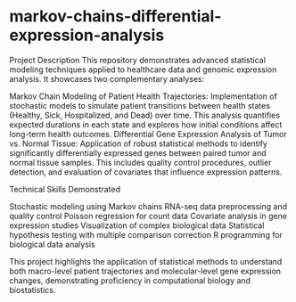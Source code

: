 # markov-chains-differential-expression-analysis

Project Description
This repository demonstrates advanced statistical modeling techniques applied to healthcare data and genomic expression analysis. It showcases two complementary analyses:

Markov Chain Modeling of Patient Health Trajectories: Implementation of stochastic models to simulate patient transitions between health states (Healthy, Sick, Hospitalized, and Dead) over time. This analysis quantifies expected durations in each state and explores how initial conditions affect long-term health outcomes.
Differential Gene Expression Analysis of Tumor vs. Normal Tissue: Application of robust statistical methods to identify significantly differentially expressed genes between paired tumor and normal tissue samples. This includes quality control procedures, outlier detection, and evaluation of covariates that influence expression patterns.

Technical Skills Demonstrated

Stochastic modeling using Markov chains
RNA-seq data preprocessing and quality control
Poisson regression for count data
Covariate analysis in gene expression studies
Visualization of complex biological data
Statistical hypothesis testing with multiple comparison correction
R programming for biological data analysis

This project highlights the application of statistical methods to understand both macro-level patient trajectories and molecular-level gene expression changes, demonstrating proficiency in computational biology and biostatistics.
